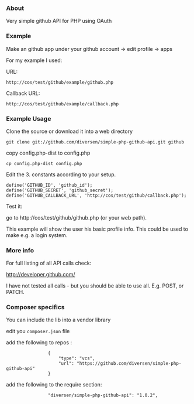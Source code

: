 ### About

Very simple github API for PHP using OAuth

### Example

Make an github app under your github account -> edit profile -> apps

For my example I used: 

URL:
    
    http://cos/test/github/example/github.php

Callback URL:

    http://cos/test/github/example/callback.php

### Example Usage

Clone the source or download it into a web directory

    git clone git://github.com/diversen/simple-php-github-api.git github

copy config.php-dist to config.php

    cp config.php-dist config.php

Edit the 3. constants according to your setup. 

    define('GITHUB_ID', 'github_id');
    define('GITHUB_SECRET', 'github_secret');
    define('GITHUB_CALLBACK_URL', 'http://cos/test/github/callback.php');

Test it: 

go to http://cos/test/github/github.php (or your web path). 

This example will show the user his basic profile info.
This could be used to make e.g. a login system. 

### More info

For full listing of all API calls check: 

http://developer.github.com/

I have not tested all calls - but you should be able to use all. E.g. POST,
or PATCH.

### Composer specifics

You can include the lib into a vendor library

edit you `composer.json` file

add the following to repos :

                    {
                        "type": "vcs",
                        "url": "https://github.com/diversen/simple-php-github-api"
                    }

add the following to the require section: 

                    "diversen/simple-php-github-api": "1.0.2",

